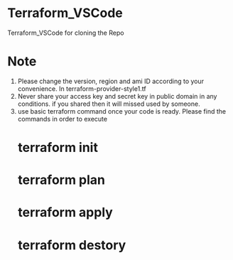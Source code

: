 # Terraform_VSCode
Terraform_VSCode for cloning the Repo

# Note
1. Please change the version, region and ami ID according to your convenience. In terraform-provider-style1.tf
2. Never share your access key and secret key in public domain in any conditions. if you shared then it will missed used by someone.
3. use basic terraform command once your code is ready. Please find the commands in order to execute
     # terraform init
     # terraform plan
     # terraform apply
     # terraform destory 
